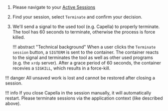 <!--
 ~ SPDX-FileCopyrightText: Copyright DB Netz AG and the capella-collab-manager contributors
 ~ SPDX-License-Identifier: Apache-2.0
 -->

1. Please navigate to your <a href="/" target="_blank">Active Sessions</a>
1. Find your session, select `Terminate` and confirm your decision.
1. We'll send a signal to the used tool (e.g. Capella) to properly terminate.
   The tool has 60 seconds to terminate, otherwise the process is force killed.

    !!! abstract "Technical background"
        When a user clicks the `Terminate session` button, a `SIGTERM` is sent to the container.
        The container reacts to the signal and terminates the tool as well as other used programs (e.g. the `xrdp` server).
        After a grace period of 60 seconds, the container recevies a `SIGKILL`, which results in a force-kill.

!!! danger
    All unsaved work is lost and cannot be restored after closing a session.

!!! info
    If you close Capella in the session manually, it will automatically restart.
    Please terminate sessions via the application context (like described above).
